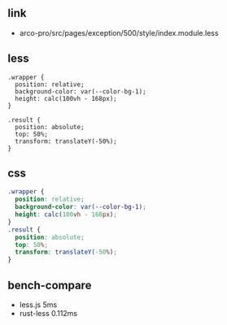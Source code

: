 
## link

* arco-pro/src/pages/exception/500/style/index.module.less

## less

```less
.wrapper {
  position: relative;
  background-color: var(--color-bg-1);
  height: calc(100vh - 168px);
}

.result {
  position: absolute;
  top: 50%;
  transform: translateY(-50%);
}
```



## css

```css
.wrapper {
  position: relative;
  background-color: var(--color-bg-1);
  height: calc(100vh - 168px);
}
.result {
  position: absolute;
  top: 50%;
  transform: translateY(-50%);
}
```

## bench-compare

* less.js 5ms
* rust-less 0.112ms